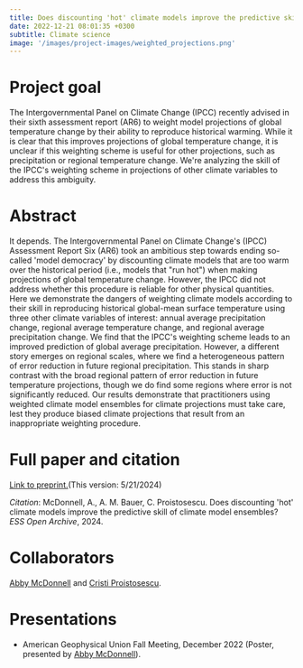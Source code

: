 ```yaml
---
title: Does discounting 'hot' climate models improve the predictive skill of climate model ensembles?
date: 2022-12-21 08:01:35 +0300
subtitle: Climate science
image: '/images/project-images/weighted_projections.png'
---
```


# Project goal 
The Intergovernmental Panel on Climate Change (IPCC) recently advised in their sixth assessment report (AR6) to weight model projections of global temperature change by their ability to reproduce historical warming. While it is clear that this improves projections of global temperature change, it is unclear if this weighting scheme is useful for other projections, such as precipitation or regional temperature change. We're analyzing the skill of the IPCC's weighting scheme in projections of other climate variables to address this ambiguity.

# Abstract
It depends. The Intergovernmental Panel on Climate Change's (IPCC) Assessment Report Six (AR6) took an ambitious step towards ending so-called 'model democracy' by discounting climate models that are too warm over the historical period (i.e., models that "run hot") when making projections of global temperature change. However, the IPCC did not address whether this procedure is reliable for other physical quantities. Here we demonstrate the dangers of weighting climate models according to their skill in reproducing historical global-mean surface temperature using three other climate variables of interest: annual average precipitation change, regional average temperature change, and regional average precipitation change. We find that the IPCC's weighting scheme leads to an improved prediction of global average precipitation. However, a different story emerges on regional scales, where we find a heterogeneous pattern of error reduction in future regional precipitation. This stands in sharp contrast with the broad regional pattern of error reduction in future temperature projections, though we do find some regions where error is not significantly reduced. Our results demonstrate that practitioners using weighted climate model ensembles for climate projections must take care, lest they produce biased climate projections that result from an inappropriate weighting procedure.

# Full paper and citation
[Link to preprint.](https://essopenarchive.org/users/783710/articles/940865-does-discounting-hot-climate-models-improve-the-predictive-skill-of-climate-model-ensembles)(This version: 5/21/2024)

_Citation_: McDonnell, A., A. M. Bauer, C. Proistosescu. Does discounting 'hot' climate models improve the predictive skill of climate model ensembles? *ESS Open Archive*, 2024.

# Collaborators
[Abby McDonnell](https://cdds-at-uiuc.github.io/team/abby-mcdonnell/) and [Cristi Proistosescu](https://cdds-at-uiuc.github.io/team/cristi-proistosescu/).

# Presentations
- American Geophysical Union Fall Meeting, December 2022 (Poster, presented by [Abby McDonnell](https://cdds-at-uiuc.github.io/team/abby-mcdonnell/)).